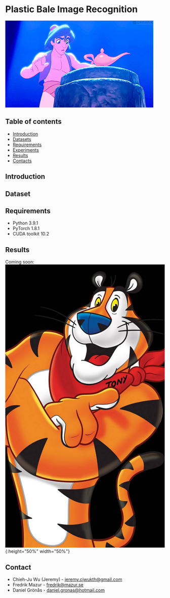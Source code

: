 # Plastic Bale Image Recognition
![gif](https://github.com/JeremyKTH/Plastic-Bale-Image-Recognition/blob/main/Aladdin.gif)

## Table of contents

<!--ts-->
   * [Introduction](#Introduction)
   * [Datasets](#Datasets)
   * [Requirements](#Requirements)
   * [Experiments](#Experiments)
   * [Results](#Results)
   * [Contacts](#Contacts)
<!--te-->


## Introduction

## Dataset

## Requirements
- Python  3.9.1
- PyTorch 1.8.1
- CUDA toolkit 10.2


## Results
Coming soon:
![.jpg](https://github.com/JeremyKTH/Plastic-Bale-Image-Recognition/blob/main/tony.jpg){:height="50%" width="50%"}

<!-- CONTACT -->
## Contact
- Chieh-Ju Wu (Jeremy) - jeremy.cjwukth@gmail.com
- Fredrik Mazur - fredrik@mazur.se
- Daniel Grönås - daniel.gronas@hotmail.com
